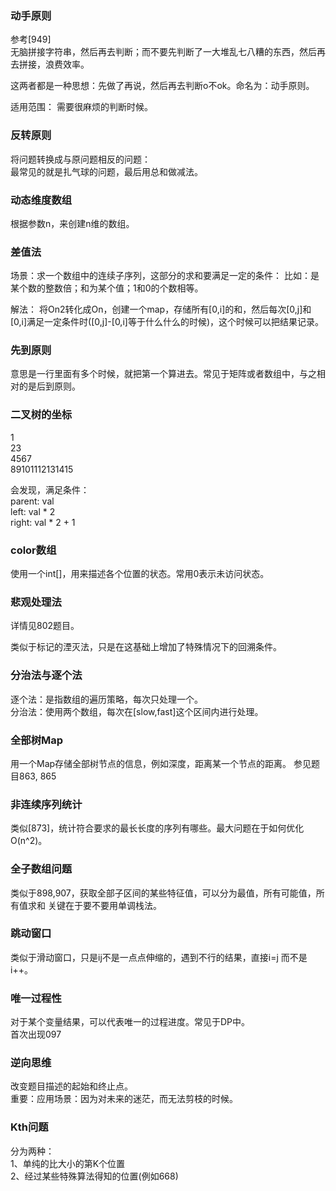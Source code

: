 ### 动手原则    
 参考[949]  
   无脑拼接字符串，然后再去判断；而不要先判断了一大堆乱七八糟的东西，然后再去拼接，浪费效率。  
     
   这两者都是一种思想：先做了再说，然后再去判断o不ok。命名为：动手原则。  
   
   适用范围： 需要很麻烦的判断时候。  
     
     
### 反转原则        
  将问题转换成与原问题相反的问题：  
  最常见的就是扎气球的问题，最后用总和做减法。  

### 动态维度数组
  根据参数n，来创建n维的数组。  
  
### 差值法
  场景：求一个数组中的连续子序列，这部分的求和要满足一定的条件：
  比如：是某个数的整数倍；和为某个值；1和0的个数相等。
  
  解法： 将On2转化成On，创建一个map，存储所有[0,i]的和，然后每次[0,j]和[0,i]满足一定条件时([0,j]-[0,i]等于什么什么的时候)，这个时候可以把结果记录。
  
### 先到原则
意思是一行里面有多个时候，就把第一个算进去。常见于矩阵或者数组中，与之相对的是后到原则。     
  
### 二叉树的坐标  
  
 1  
 23  
 4567  
 89101112131415  
   
 会发现，满足条件：  
 parent: val  
 left: val * 2  
 right: val * 2 + 1  
  
### color数组  

  使用一个int[]，用来描述各个位置的状态。常用0表示未访问状态。  
  
    
    
### 悲观处理法  

  详情见802题目。  
  
  类似于标记的湮灭法，只是在这基础上增加了特殊情况下的回溯条件。      
  
### 分治法与逐个法  
  逐个法：是指数组的遍历策略，每次只处理一个。  
  分治法：使用两个数组，每次在[slow,fast]这个区间内进行处理。  

### 全部树Map
  用一个Map存储全部树节点的信息，例如深度，距离某一个节点的距离。
  参见题目863, 865

### 非连续序列统计
  类似[873]，统计符合要求的最长长度的序列有哪些。最大问题在于如何优化O(n^2)。

###  全子数组问题
  类似于898,907，获取全部子区间的某些特征值，可以分为最值，所有可能值，所有值求和
  关键在于要不要用单调栈法。
    
### 跳动窗口  
  类似于滑动窗口，只是ij不是一点点伸缩的，遇到不行的结果，直接i=j  而不是i++。      
### 唯一过程性
  对于某个变量结果，可以代表唯一的过程进度。常见于DP中。  
  首次出现097     
  
### 逆向思维  
改变题目描述的起始和终止点。  
重要：应用场景：因为对未来的迷茫，而无法剪枝的时候。    

### Kth问题  
分为两种：  
1、单纯的比大小的第K个位置  
2、经过某些特殊算法得知的位置(例如668)  